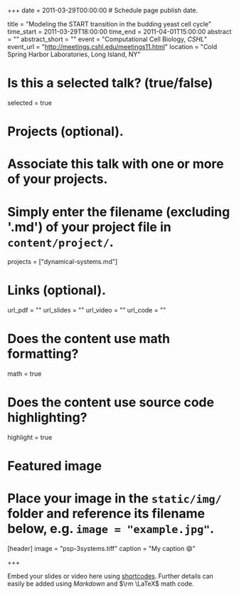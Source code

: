 +++
date = 2011-03-29T00:00:00  # Schedule page publish date.

title = "Modeling the START transition in the budding yeast cell cycle"
time_start = 2011-03-29T18:00:00
time_end = 2011-04-01T15:00:00
abstract = ""
abstract_short = ""
event = "Computational Cell Biology, *CSHL*"
event_url = "http://meetings.cshl.edu/meetings11.html"
location = "Cold Spring Harbor Laboratories, Long Island, NY"

# Is this a selected talk? (true/false)
selected = true

# Projects (optional).
#   Associate this talk with one or more of your projects.
#   Simply enter the filename (excluding '.md') of your project file in `content/project/`.
projects = ["dynamical-systems.md"]

# Links (optional).
url_pdf = ""
url_slides = ""
url_video = ""
url_code = ""

# Does the content use math formatting?
math = true

# Does the content use source code highlighting?
highlight = true

# Featured image
# Place your image in the `static/img/` folder and reference its filename below, e.g. `image = "example.jpg"`.
[header]
image = "psp-3systems.tiff"
caption = "My caption :smile:"

+++

Embed your slides or video here using [shortcodes](https://sourcethemes.com/academic/post/writing-markdown-latex/). Further details can easily be added using *Markdown* and $\rm \LaTeX$ math code.
